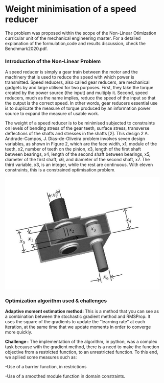 # Weight minimisation of a speed reducer

The problem was proposed within the scope of the Non-Linear Otimization curricular unit of the mechanical engineering master. For a detailed explanation of the formulation,code and results discussion, check the Benchmark2020.pdf.

### **Introduction of the Non-Linear Problem**

A speed reducer is simply a gear train between the motor and the machinery that is used to reduce the speed with which power is transmitted. Speed reducers, also called gear reducers, are mechanical gadgets by and large utilised for two purposes. First, they take the torque created by the power source (the input) and multiply it. Second, speed reducers, much as the name implies, reduce the speed of the input so that the output is the correct speed. In other words, gear reducers
essential use is to duplicate the measure of torque produced by an information power source to expand the measure of usable work.

The weight of a speed reducer is to be minimised subjected to constraints on levels of bending stress of the gear teeth, surface stress, transverse deflections of the shafts and stresses in the shafts [2]. This design 2 A. Andrade-Campos, J. Dias-de-Oliveira problem involves seven design variables, as shown in Figure 2, which are the face width, x1, module of the teeth, x2, number of teeth on the pinion, x3, length of the first shaft between bearings, x4, length of the second shaft between bearings, x5, diameter of the first shaft, x6, and diameter of the second shaft, x7. The third variable, x3, is an integer, while the rest are continuous. With eleven constraints, this is a constrained optimisation problem.

![reducer](https://github.com/alexdannyvaladares/ONLENG/blob/main/Benchmark/Reducer.JPG)

### **Optimization algorithm used & challenges**

**Adaptive moment estimation method:**
This is a method that you can see as a combination between the stochastic gradient method and RMSProp. It uses the square of the gradients to update the “learning rate” at each iteration, at the same time that we update moments in order to converge more quickly.

**Challenge :**
The implementation of the algorithm, in python, was a complex task because with the gradient method, there is a need to make the function objective from a restricted function, to an unrestricted function. To this end, we apllied some measures such as:


-Use of a barrier function, in restrictions


-Use of a smoothed module function in domain constraints.
